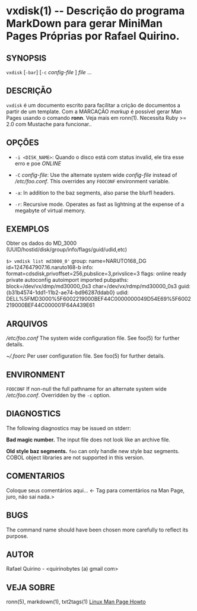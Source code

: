 vxdisk(1) -- Descrição do programa MarkDown para gerar MiniMan Pages Próprias por Rafael Quirino.
===============================================


SYNOPSIS
--------

`vxdisk` [`-bar`] [`-c` *config-file* ] *file* ...

DESCRIÇÃO
---------

`vxdisk` é um documento escrito para facilitar a crição de documentos a partir de um template.
Com a MARCAÇÃO *markup* é possível gerar Man Pages usando o comando **ronn**. Veja mais em ronn(1).
Necessita Ruby >= 2.0 com Mustache para funcionar..

OPÇÕES
------

* `-i <DISK_NAME>`:
	Quando o disco está com status invalid, ele tira esse erro e poe *ONLINE*

* `-C` *config-file*:
  Use the alternate system wide *config-file* instead of */etc/foo.conf*. This
  overrides any `FOOCONF` environment variable.

* `-a`:
  In addition to the baz segments, also parse the blurfl headers.

* `-r`:
  Recursive mode. Operates as fast as lightning at the expense of a megabyte
  of virtual memory.

EXEMPLOS
--------

Obter os dados do MD_3000 (UUID/hostid/disk/group/info/flags/guid/udid,etc)

   `$> vmdisk list md3000_0'`
	group:     name=NARUTO168_DG id=1247647907.16.naruto168-b
	info:      format=cdsdisk,privoffset=256,pubslice=3,privslice=3
	flags:     online ready private autoconfig autoimport imported
	pubpaths:  block=/dev/vx/dmp/md30000_0s3 char=/dev/vx/rdmp/md30000_0s3
	guid:      {b31b4574-1dd1-11b2-ae74-bd96287ddab0}
	udid:      DELL%5FMD3000%5F6002219000BEF44C0000000049D54E69%5F6002219000BEF44C000001F64A439E61




ARQUIVOS
--------


*/etc/foo.conf*
  The system wide configuration file. See foo(5) for further details.

*~/.foorc*
  Per user configuration file. See foo(5) for further details.

ENVIRONMENT
-----------

`FOOCONF`
  If non-null the full pathname for an alternate system wide */etc/foo.conf*.
  Overridden by the `-c` option.

DIAGNOSTICS
-----------

The following diagnostics may be issued on stderr:

**Bad magic number.**
  The input file does not look like an archive file.

**Old style baz segments.**
  `foo` can only handle new style baz segments. COBOL object libraries are not
  supported in this version.

COMENTARIOS
-----------

Coloque seus comentários aqui...
<- Tag para comentários na Man Page, juro, não sai nada.>

BUGS
----

The command name should have been chosen more carefully to reflect its
purpose.

AUTOR
-----

Rafael Quirino - <quirinobytes (a) gmail com>

VEJA SOBRE
----------

ronn(5), markdown(1), txt2tags(1) [Linux Man Page Howto](
http://www.schweikhardt.net/man_page_howto.html)
